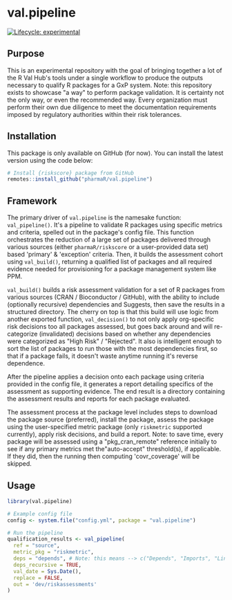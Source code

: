 # val.pipeline

<!-- badges: start -->
[![Lifecycle: experimental](https://img.shields.io/badge/lifecycle-experimental-orange.svg)](https://lifecycle.r-lib.org/articles/stages.html#experimental)
<!-- badges: end -->

## Purpose

This is an experimental repository with the goal of bringing together a lot of
the R Val Hub's tools under a single workflow to produce the outputs necessary
to qualify R packages for a GxP system. Note: this repository exists to showcase
"a way" to perform package validation. It is certainty not the only way, or
even the recommended way. Every organization must perform their own due
diligence to meet the documentation requirements imposed by regulatory
authorities within their risk tolerances.

## Installation

This package is only available on GitHub (for now). You can install the latest version
using the code below:

``` r
# Install {riskscore} package from GitHub
remotes::install_github("pharmaR/val.pipeline")

```

## Framework

The primary driver of `val.pipeline` is the namesake function: `val_pipeline()`.
It's a pipeline to validate R packages using specific metrics and criteria,
spelled out in the package's config file. This function orchestrates the
reduction of a large set of packages delivered through various sources
(either `pharmaR/riskscore` or a user-provided data set) based 'primary' &
'exception' criteria. Then, it builds the assessment cohort using
`val_build()`, returning a qualified list of packages and all required evidence
needed for provisioning for a package management system like PPM.


`val_build()` builds a risk assessment validation for a set of R packages from
various sources (CRAN / Bioconductor / GitHub), with the ability to include
(optionally recursive) dependencies and Suggests, then save the results in a
structured directory. The cherry on top is that this build will use logic
from another exported function, `val_decision()` to not only apply org-specific 
risk decisions too all packages assessed, but goes back around and will
re-categorize (invalidated) decisions based on whether any dependencies were
categorized as "High Risk" / "Rejected". It 
also is intelligent enough to sort the list of packages to run those with the 
most dependencies first, so that if a package fails, it doesn't waste anytime
running it's reverse dependence. 

After the pipeline applies a decision
onto each package using criteria provided in the config file, it generates a
report detailing specifics of the assessment as supporting evidence. The end
result is a directory containing the assessment results and reports for each
package evaluated.

The assessment process at the package level includes steps to download the
package source (preferred), install the package, assess the package using the
user-specified metric package (only `riskmetric` supported currently),
apply risk decisions, and build a report. Note: to save time, every
package will be assessed using a "pkg_cran_remote" reference initially to see if
any primary metrics met the"auto-accept" threshold(s), if applicable. If they 
did, then the running then computing 'covr_coverage' will be skipped.



## Usage

``` r
library(val.pipeline)

# Example config file
config <- system.file("config.yml", package = "val.pipeline")

# Run the pipeline
qualification_results <- val_pipeline(
  ref = "source",
  metric_pkg = "riskmetric", 
  deps = "depends", # Note: this means --> c("Depends", "Imports", "LinkingTo")
  deps_recursive = TRUE,
  val_date = Sys.Date(),
  replace = FALSE, 
  out = 'dev/riskassessments'
)
```

